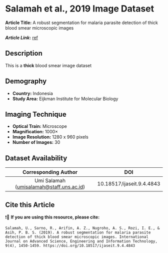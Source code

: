 # **Salamah et al., 2019 Image Dataset**  
**Article Title:** A robust segmentation for malaria parasite detection of thick blood smear microscopic images

**_Article Link_:** [ref](https://scholar.its.ac.id/en/publications/a-robust-segmentation-for-malaria-parasite-detection-of-thick-blo)


## **Description**
This is a **thick** blood smear image dataset 


## **Demography**
+ **Country:** Indonesia
+ **Study Area:**  Eijkman Institute for Molecular Biology


## **Imaging Technique**
+ **Optical Train:** Microscope
+ **Magnification:** 1000× 
+ **Image Resolution:**  1280 x 960 pixels
+ **Number of Images:** 30
  

## **Dataset Availability**
|**Corresponding Author**|**DOI**|
|:---:|:---:|
|Umi Salamah (umisalamah@staff.uns.ac.id)|10.18517/ijaseit.9.4.4843|


## **Cite this Article**
❗🛑 **If you are using this resource, please cite:** 
```
Salamah, U., Sarno, R., Arifin, A. Z., Nugroho, A. S., Rozi, I. E., & Asih, P. B. S. (2019). A robust segmentation for malaria parasite detection of thick blood smear microscopic images. International Journal on Advanced Science, Engineering and Information Technology, 9(4), 1450-1459. https://doi.org/10.18517/ijaseit.9.4.4843
```
